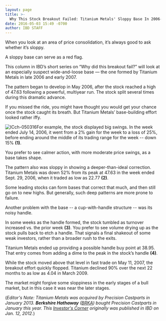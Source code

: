 ```yaml
---
layout: page
title: >-
  Why This Stock Breakout Failed: Titanium Metals' Sloppy Base In 2006-07
date: 2016-05-03 15:49 -0700
author: IBD STAFF
---
```





When you look at an area of price consolidation, it’s always good to ask whether it’s sloppy.


A sloppy base can serve as a red flag.


This column in IBD’s short series on “Why did this breakout fail?” will look at an especially suspect wide-and-loose base — the one formed by Titanium Metals in late 2006 and early 2007.


The pattern began to develop in May 2006, after the stock reached a high of 47.63 following a powerful, multiyear run. The stock split several times during this dramatic advance.


If you missed the ride, you might have thought you would get your chance once the stock caught its breath. But Titanium Metals’ base-building effort looked rather iffy.


![ICch-050316](https://www.investors.com/wp-content/uploads/2016/05/ICch-050316-1024x741.jpg)For example, the stock displayed big swings. In the week ended July 14, 2006, it went from a 2% gain for the week to a loss of 25%, before ending around the middle of its trading range for the week -- down 15% **(1)**.


You prefer to see calmer action, with more moderate price swings, as a base takes shape.


The pattern also was sloppy in showing a deeper-than-ideal correction. Titanium Metals was down 52% from its peak at 47.63 in the week ended Sept. 29, 2006, when it traded as low as 22.77 **(2)**.


Some leading stocks can form bases that correct that much, and then still go on to new highs. But generally, such deep patterns are more prone to failure.


Another problem with the base -- a cup-with-handle structure -- was its noisy handle.


In some weeks as the handle formed, the stock tumbled as turnover increased vs. the prior week **(3)**. You prefer to see volume drying up as the stock pulls back to etch a handle. That signals a final shakeout of some weak investors, rather than a broader rush to the exits.


Titanium Metals ended up providing a possible handle buy point at 38.95. That entry comes from adding a dime to the peak in the stock’s handle **(4)**.


While the stock moved above that level in fast trade on May 11, 2007, the breakout effort quickly flopped. Titanium declined 90% over the next 22 months to as low as 4.04 in March 2009.


The market might forgive some sloppiness in the early stages of a bull market, but in this case it was near the later stages.


(*Editor's Note: Titanium Metals was acquired by Precision Castparts in January 2013. **Berkshire Hathaway** ([BRKA](https://research.investors.com/quote.aspx?symbol=BRKA)) bought Precision Castparts in January this year. This [Investor's Corner](https://www.investors.com/category/how-to-invest/investors-corner/) originally was published in IBD on Jan. 12, 2012.*)




